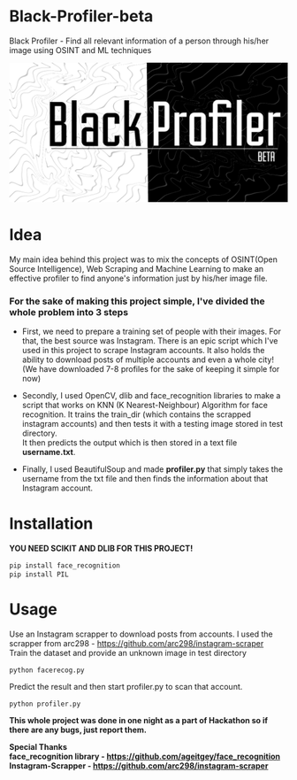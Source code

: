 # Black-Profiler-beta
Black Profiler - Find all relevant information of a person through his/her image using OSINT and ML techniques

![alt text](https://raw.githubusercontent.com/vanshwassan/Black-Profiler-beta/master/blackprofiler.png)

# Idea
My main idea behind this project was to mix the concepts of OSINT(Open Source Intelligence), Web Scraping and Machine Learning to make an effective profiler to find anyone's information just by his/her image file.

### For the sake of making this project simple, I've divided the whole problem into 3 steps
- First, we need to prepare a training set of people with their images. For that, the best source was Instagram. There is an epic script which I've used in this project to scrape Instagram accounts. It also holds the ability to download posts of multiple accounts and even a whole city! (We have downloaded 7-8 profiles for the sake of keeping it simple for now)

- Secondly, I used OpenCV, dlib and face_recognition libraries to make a script that works on KNN (K Nearest-Neighbour) Algorithm for face recognition. It trains the train_dir (which contains the scrapped instagram accounts) and then tests it with a testing image stored in test directory.<br>
It then predicts the output which is then stored in a text file <b>username.txt</b>.

- Finally, I used BeautifulSoup and made <b>profiler.py</b> that simply takes the username from the txt file and then finds the information about that Instagram account.

# Installation

<b>YOU NEED SCIKIT AND DLIB FOR THIS PROJECT!</b>

```
pip install face_recognition
pip install PIL
```

# Usage
Use an Instagram scrapper to download posts from accounts. I used the scrapper from arc298 - https://github.com/arc298/instagram-scraper <br>
Train the dataset and provide an unknown image in test directory <br>
```
python facerecog.py
```
Predict the result and then start profiler.py to scan that account. <br>
```
python profiler.py
```
<b>This whole project was done in one night as a part of Hackathon so if there are any bugs, just report them.<b> <br>
  
Special Thanks <br>
face_recognition library - https://github.com/ageitgey/face_recognition <br>
Instagram-Scrapper - https://github.com/arc298/instagram-scraper 

  
 

